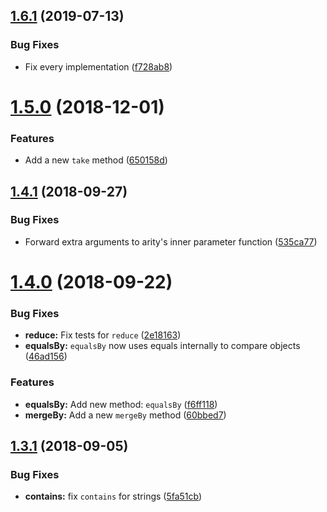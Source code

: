 ## [1.6.1](https://github.com/WaldoJeffers/conductor/compare/1.6.0...1.6.1) (2019-07-13)


### Bug Fixes

* Fix every implementation ([f728ab8](https://github.com/WaldoJeffers/conductor/commit/f728ab8))

<a name="1.5.0"></a>
# [1.5.0](https://github.com/WaldoJeffers/conductor/compare/1.4.1...1.5.0) (2018-12-01)


### Features

* Add a new `take` method ([650158d](https://github.com/WaldoJeffers/conductor/commit/650158d))



<a name="1.4.1"></a>
## [1.4.1](https://github.com/WaldoJeffers/conductor/compare/1.4.0...1.4.1) (2018-09-27)


### Bug Fixes

* Forward extra arguments to arity's inner parameter function ([535ca77](https://github.com/WaldoJeffers/conductor/commit/535ca77))



<a name="1.4.0"></a>

# [1.4.0](https://github.com/WaldoJeffers/conductor/compare/1.3.1...1.4.0) (2018-09-22)

### Bug Fixes

- **reduce:** Fix tests for `reduce` ([2e18163](https://github.com/WaldoJeffers/conductor/commit/2e18163))
- **equalsBy:** `equalsBy` now uses equals internally to compare objects ([46ad156](https://github.com/WaldoJeffers/conductor/commit/46ad156))

### Features

- **equalsBy:** Add new method: `equalsBy` ([f6ff118](https://github.com/WaldoJeffers/conductor/commit/f6ff118))
- **mergeBy:** Add a new `mergeBy` method ([60bbed7](https://github.com/WaldoJeffers/conductor/commit/60bbed7))

<a name="1.3.1"></a>

## [1.3.1](https://github.com/WaldoJeffers/conductor/compare/1.3.0...1.3.1) (2018-09-05)

### Bug Fixes

- **contains:** fix `contains` for strings ([5fa51cb](https://github.com/WaldoJeffers/conductor/commit/5fa51cb))
